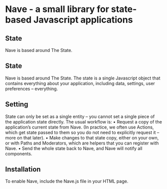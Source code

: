 # Nave - a small library for state-based Javascript applications

## State
Nave is based around The State.  
## State
Nave is based around The State.  The state is a single Javascript object that contains everything about your application, including data, settings, user preferences – everything.  
## Setting
State can only be set as a single entity – you cannot set a single piece of the application state directly.  The usual workflow is:
•	Request a copy of the application’s current state from Nave.  (In practice, we often use Actions, which get state passed to them so you do not need to explicitly request it – more on that later).
•	Make changes to that state copy, either on your own, or with Paths and Moderators, which are helpers that you can register with Nave.
•	Send the whole state back to Nave, and Nave will notify all components.
## Installation
To enable Nave, include the Nave.js file in your HTML page.  
